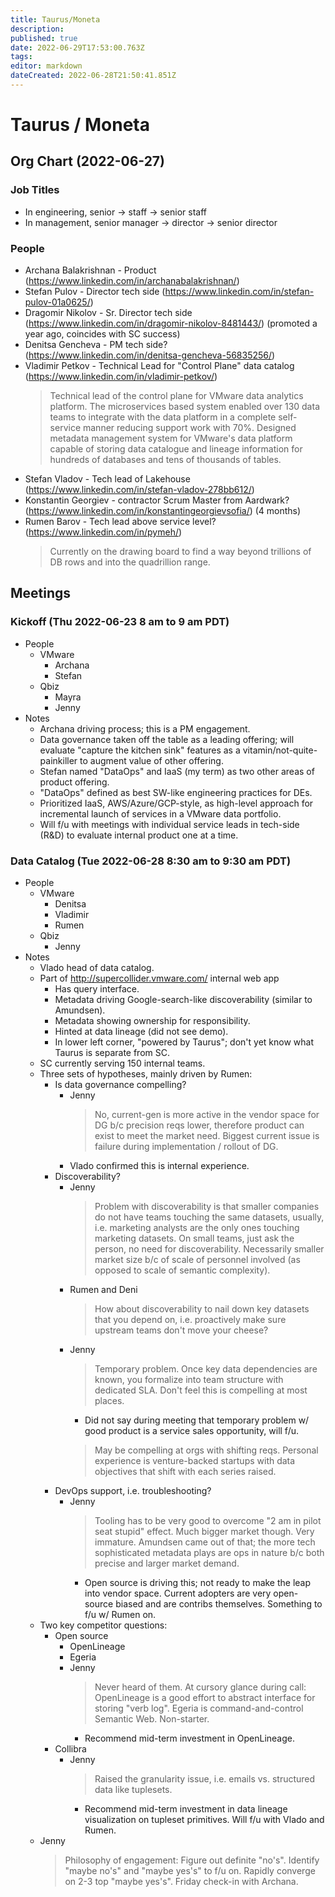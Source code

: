 ```yaml
---
title: Taurus/Moneta
description: 
published: true
date: 2022-06-29T17:53:00.763Z
tags: 
editor: markdown
dateCreated: 2022-06-28T21:50:41.851Z
---
```


# Taurus / Moneta

## Org Chart (2022-06-27)

### Job Titles
- In engineering, senior -> staff -> senior staff
- In management, senior manager -> director -> senior director

### People
- Archana Balakrishnan - Product (https://www.linkedin.com/in/archanabalakrishnan/)
- Stefan Pulov - Director tech side (https://www.linkedin.com/in/stefan-pulov-01a0625/)
- Dragomir Nikolov - Sr. Director tech side (https://www.linkedin.com/in/dragomir-nikolov-8481443/) (promoted a year ago, coincides with SC success)
- Denitsa Gencheva - PM tech side? (https://www.linkedin.com/in/denitsa-gencheva-56835256/)
- Vladimir Petkov - Technical Lead for "Control Plane" data catalog (https://www.linkedin.com/in/vladimir-petkov/)
  > Technical lead of the control plane for VMware data analytics platform. The microservices based system enabled over 130 data teams to integrate with the data platform in a complete self-service manner reducing support work with 70%.
  > Designed metadata management system for VMware's data platform capable of storing data catalogue and lineage information for hundreds of databases and tens of thousands of tables.
- Stefan Vladov - Tech lead of Lakehouse (https://www.linkedin.com/in/stefan-vladov-278bb612/)
- Konstantin Georgiev - contractor Scrum Master from Aardwark? (https://www.linkedin.com/in/konstantingeorgievsofia/) (4 months)
- Rumen Barov - Tech lead above service level? (https://www.linkedin.com/in/pymeh/)
  > Currently on the drawing board to find a way beyond trillions of DB rows and into the quadrillion range.

## Meetings

### Kickoff (Thu 2022-06-23 8 am to 9 am PDT)
- People
  - VMware
    - Archana
    - Stefan
  - Qbiz
    - Mayra
    - Jenny
- Notes
  - Archana driving process; this is a PM engagement.
  - Data governance taken off the table as a leading offering; will evaluate "capture the kitchen sink" features as a vitamin/not-quite-painkiller to augment value of other offering.
  - Stefan named "DataOps" and IaaS (my term) as two other areas of product offering.
  - "DataOps" defined as best SW-like engineering practices for DEs.
  - Prioritized IaaS, AWS/Azure/GCP-style, as high-level approach for incremental launch of services in a VMware data portfolio.
  - Will f/u with meetings with individual service leads in tech-side (R&D) to evaluate internal product one at a time.

### Data Catalog (Tue 2022-06-28 8:30 am to 9:30 am PDT)
- People
  - VMware
    - Denitsa
    - Vladimir
    - Rumen
  - Qbiz
    - Jenny
- Notes
  - Vlado head of data catalog.
  - Part of http://supercollider.vmware.com/ internal web app
    - Has query interface.
    - Metadata driving Google-search-like discoverability (similar to Amundsen).
    - Metadata showing ownership for responsibility.
    - Hinted at data lineage (did not see demo).
    - In lower left corner, "powered by Taurus"; don't yet know what Taurus is separate from SC.
  - SC currently serving 150 internal teams.
  - Three sets of hypotheses, mainly driven by Rumen:
    - Is data governance compelling?
      - Jenny
        > No, current-gen is more active in the vendor space for DG b/c precision reqs lower, therefore product can exist to meet the market need.
        > Biggest current issue is failure during implementation / rollout of DG.
      - Vlado confirmed this is internal experience.
    - Discoverability?
      - Jenny
        > Problem with discoverability is that smaller companies do not have teams touching the same datasets, usually, i.e. marketing analysts are the only ones touching marketing datasets. On small teams, just ask the person, no need for discoverability.
        > Necessarily smaller market size b/c of scale of personnel involved (as opposed to scale of semantic complexity).
      - Rumen and Deni
        > How about discoverability to nail down key datasets that you depend on, i.e. proactively make sure upstream teams don't move your cheese?
      - Jenny
        > Temporary problem. Once key data dependencies are known, you formalize into team structure with dedicated SLA. Don't feel this is compelling at most places.
        - Did not say during meeting that temporary problem w/ good product is a service sales opportunity, will f/u.
        > May be compelling at orgs with shifting reqs. Personal experience is venture-backed startups with data objectives that shift with each series raised.
    - DevOps support, i.e. troubleshooting?
      - Jenny
        > Tooling has to be very good to overcome "2 am in pilot seat stupid" effect.
        > Much bigger market though.
        > Very immature.
        > Amundsen came out of that; the more tech sophisticated metadata plays are ops in nature b/c both precise and larger market demand.
        - Open source is driving this; not ready to make the leap into vendor space. Current adopters are very open-source biased and are contribs themselves. Something to f/u w/ Rumen on.
  - Two key competitor questions:
    - Open source
      - OpenLineage
      - Egeria
      - Jenny
        > Never heard of them.
        > At cursory glance during call:
        > OpenLineage is a good effort to abstract interface for storing "verb log".
        > Egeria is command-and-control Semantic Web. Non-starter.
        - Recommend mid-term investment in OpenLineage.
    - Collibra
      - Jenny
        > Raised the granularity issue, i.e. emails vs. structured data like tuplesets.
        - Recommend mid-term investment in data lineage visualization on tupleset primitives. Will f/u with Vlado and Rumen.
  - Jenny
    > Philosophy of engagement:
    > Figure out definite "no's".
    > Identify "maybe no's" and "maybe yes's" to f/u on.
    > Rapidly converge on 2-3 top "maybe yes's".
    > Friday check-in with Archana.